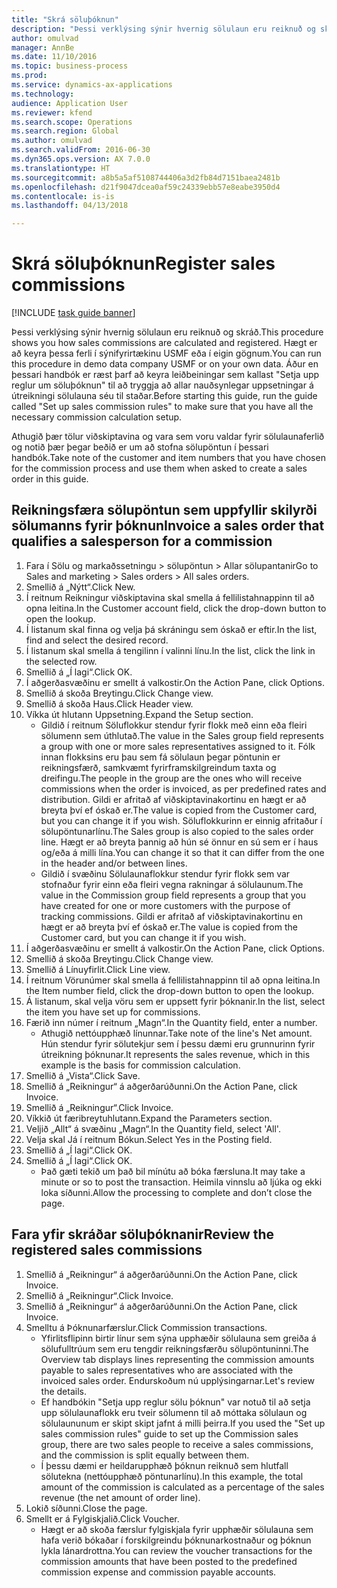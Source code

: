 ```yaml
--- 
title: "Skrá söluþóknun"
description: "Þessi verklýsing sýnir hvernig sölulaun eru reiknuð og skráð."
author: omulvad
manager: AnnBe
ms.date: 11/10/2016
ms.topic: business-process
ms.prod: 
ms.service: dynamics-ax-applications
ms.technology: 
audience: Application User
ms.reviewer: kfend
ms.search.scope: Operations
ms.search.region: Global
ms.author: omulvad
ms.search.validFrom: 2016-06-30
ms.dyn365.ops.version: AX 7.0.0
ms.translationtype: HT
ms.sourcegitcommit: a8b5a5af5108744406a3d2fb84d7151baea2481b
ms.openlocfilehash: d21f9047dcea0af59c24339ebb57e8eabe3950d4
ms.contentlocale: is-is
ms.lasthandoff: 04/13/2018

---
```

# <a name="register-sales-commissions"></a><span data-ttu-id="c735b-103">Skrá söluþóknun</span><span class="sxs-lookup"><span data-stu-id="c735b-103">Register sales commissions</span></span>

[!INCLUDE [task guide banner](../../includes/task-guide-banner.md)]

<span data-ttu-id="c735b-104">Þessi verklýsing sýnir hvernig sölulaun eru reiknuð og skráð.</span><span class="sxs-lookup"><span data-stu-id="c735b-104">This procedure shows you how sales commissions are calculated and registered.</span></span> <span data-ttu-id="c735b-105">Hægt er að keyra þessa ferli í sýnifyrirtækinu USMF eða í eigin gögnum.</span><span class="sxs-lookup"><span data-stu-id="c735b-105">You can run this procedure in demo data company USMF or on your own data.</span></span> <span data-ttu-id="c735b-106">Áður en þessari handbók er ræst þarf að keyra leiðbeiningar sem kallast "Setja upp reglur um söluþóknun" til að tryggja að allar nauðsynlegar uppsetningar á útreikningi sölulauna séu til staðar.</span><span class="sxs-lookup"><span data-stu-id="c735b-106">Before starting this guide, run the guide called "Set up sales commission rules" to make sure that you have all the necessary commission calculation setup.</span></span>

<span data-ttu-id="c735b-107">Athugið þær tölur viðskiptavina og vara sem voru valdar fyrir sölulaunaferlið og notið þær þegar beðið er um að stofna sölupöntun í þessari handbók.</span><span class="sxs-lookup"><span data-stu-id="c735b-107">Take note of the customer and item numbers that you have chosen for the commission process and use them when asked to create a sales order in this guide.</span></span>


## <a name="invoice-a-sales-order-that-qualifies-a-salesperson-for-a-commission"></a><span data-ttu-id="c735b-108">Reikningsfæra sölupöntun sem uppfyllir skilyrði sölumanns fyrir þóknun</span><span class="sxs-lookup"><span data-stu-id="c735b-108">Invoice a sales order that qualifies a salesperson for a commission</span></span>
1. <span data-ttu-id="c735b-109">Fara í Sölu og markaðssetningu > sölupöntun > Allar sölupantanir</span><span class="sxs-lookup"><span data-stu-id="c735b-109">Go to Sales and marketing > Sales orders > All sales orders.</span></span>
2. <span data-ttu-id="c735b-110">Smellið á „Nýtt“.</span><span class="sxs-lookup"><span data-stu-id="c735b-110">Click New.</span></span>
3. <span data-ttu-id="c735b-111">Í reitnum Reikningur viðskiptavina skal smella á fellilistahnappinn til að opna leitina.</span><span class="sxs-lookup"><span data-stu-id="c735b-111">In the Customer account field, click the drop-down button to open the lookup.</span></span>
4. <span data-ttu-id="c735b-112">Í listanum skal finna og velja þá skráningu sem óskað er eftir.</span><span class="sxs-lookup"><span data-stu-id="c735b-112">In the list, find and select the desired record.</span></span>
5. <span data-ttu-id="c735b-113">Í listanum skal smella á tengilinn í valinni línu.</span><span class="sxs-lookup"><span data-stu-id="c735b-113">In the list, click the link in the selected row.</span></span>
6. <span data-ttu-id="c735b-114">Smellið á „Í lagi“.</span><span class="sxs-lookup"><span data-stu-id="c735b-114">Click OK.</span></span>
7. <span data-ttu-id="c735b-115">Í aðgerðasvæðinu er smellt á valkostir.</span><span class="sxs-lookup"><span data-stu-id="c735b-115">On the Action Pane, click Options.</span></span>
8. <span data-ttu-id="c735b-116">Smellið á skoða Breytingu.</span><span class="sxs-lookup"><span data-stu-id="c735b-116">Click Change view.</span></span>
9. <span data-ttu-id="c735b-117">Smellið á skoða Haus.</span><span class="sxs-lookup"><span data-stu-id="c735b-117">Click Header view.</span></span>
10. <span data-ttu-id="c735b-118">Víkka út hlutann Uppsetning.</span><span class="sxs-lookup"><span data-stu-id="c735b-118">Expand the Setup section.</span></span>
    * <span data-ttu-id="c735b-119">Gildið í reitnum Söluflokkur stendur fyrir flokk með einn eða fleiri sölumenn sem úthlutað.</span><span class="sxs-lookup"><span data-stu-id="c735b-119">The value in the Sales group field represents a group with one or more sales representatives assigned to it.</span></span> <span data-ttu-id="c735b-120">Fólk innan flokksins eru þau sem fá sölulaun þegar pöntunin er reikningsfærð, samkvæmt fyrirframskilgreindum taxta og dreifingu.</span><span class="sxs-lookup"><span data-stu-id="c735b-120">The people in the group are the ones who will receive commissions when the order is invoiced, as per predefined rates and distribution.</span></span>   <span data-ttu-id="c735b-121">Gildi er afritað af viðskiptavinakortinu en hægt er að breyta því ef óskað er.</span><span class="sxs-lookup"><span data-stu-id="c735b-121">The value is copied from the Customer card, but you can change it if you wish.</span></span>  <span data-ttu-id="c735b-122">Söluflokkurinn er einnig afritaður í sölupöntunarlínu.</span><span class="sxs-lookup"><span data-stu-id="c735b-122">The Sales group is also copied to the sales order line.</span></span> <span data-ttu-id="c735b-123">Hægt er að breyta þannig að hún sé önnur en sú sem er í haus og/eða á milli lína.</span><span class="sxs-lookup"><span data-stu-id="c735b-123">You can change it so that it can differ from the one in the header and/or between lines.</span></span>  
    * <span data-ttu-id="c735b-124">Gildið í svæðinu Sölulaunaflokkur stendur fyrir flokk sem var stofnaður fyrir einn eða fleiri vegna rakningar á sölulaunum.</span><span class="sxs-lookup"><span data-stu-id="c735b-124">The value in the Commission group field represents a group that you have created for one or more customers with the purpose of tracking commissions.</span></span>   <span data-ttu-id="c735b-125">Gildi er afritað af viðskiptavinakortinu en hægt er að breyta því ef óskað er.</span><span class="sxs-lookup"><span data-stu-id="c735b-125">The value is copied from the Customer card, but you can change it if you wish.</span></span>   
11. <span data-ttu-id="c735b-126">Í aðgerðasvæðinu er smellt á valkostir.</span><span class="sxs-lookup"><span data-stu-id="c735b-126">On the Action Pane, click Options.</span></span>
12. <span data-ttu-id="c735b-127">Smellið á skoða Breytingu.</span><span class="sxs-lookup"><span data-stu-id="c735b-127">Click Change view.</span></span>
13. <span data-ttu-id="c735b-128">Smellið á Línuyfirlit.</span><span class="sxs-lookup"><span data-stu-id="c735b-128">Click Line view.</span></span>
14. <span data-ttu-id="c735b-129">Í reitnum Vörunúmer skal smella á fellilistahnappinn til að opna leitina.</span><span class="sxs-lookup"><span data-stu-id="c735b-129">In the Item number field, click the drop-down button to open the lookup.</span></span>
15. <span data-ttu-id="c735b-130">Á listanum, skal velja vöru sem er uppsett fyrir þóknanir.</span><span class="sxs-lookup"><span data-stu-id="c735b-130">In the list, select the item you have set up for commissions.</span></span> 
16. <span data-ttu-id="c735b-131">Færið inn númer í reitnum „Magn“.</span><span class="sxs-lookup"><span data-stu-id="c735b-131">In the Quantity field, enter a number.</span></span>
    * <span data-ttu-id="c735b-132">Athugið nettóupphæð línunnar.</span><span class="sxs-lookup"><span data-stu-id="c735b-132">Take note of the line's Net amount.</span></span> <span data-ttu-id="c735b-133">Hún stendur fyrir sölutekjur sem í þessu dæmi eru grunnurinn fyrir útreikning þóknunar.</span><span class="sxs-lookup"><span data-stu-id="c735b-133">It represents the sales revenue, which in this example is the basis for commission calculation.</span></span>  
17. <span data-ttu-id="c735b-134">Smellið á „Vista“.</span><span class="sxs-lookup"><span data-stu-id="c735b-134">Click Save.</span></span>
18. <span data-ttu-id="c735b-135">Smellið á „Reikningur“ á aðgerðarúðunni.</span><span class="sxs-lookup"><span data-stu-id="c735b-135">On the Action Pane, click Invoice.</span></span>
19. <span data-ttu-id="c735b-136">Smellið á „Reikningur“.</span><span class="sxs-lookup"><span data-stu-id="c735b-136">Click Invoice.</span></span>
20. <span data-ttu-id="c735b-137">Víkkið út færibreytuhlutann.</span><span class="sxs-lookup"><span data-stu-id="c735b-137">Expand the Parameters section.</span></span>
21. <span data-ttu-id="c735b-138">Veljið „Allt“ á svæðinu „Magn“.</span><span class="sxs-lookup"><span data-stu-id="c735b-138">In the Quantity field, select 'All'.</span></span>
22. <span data-ttu-id="c735b-139">Velja skal Já í reitnum Bókun.</span><span class="sxs-lookup"><span data-stu-id="c735b-139">Select Yes in the Posting field.</span></span>
23. <span data-ttu-id="c735b-140">Smellið á „Í lagi“.</span><span class="sxs-lookup"><span data-stu-id="c735b-140">Click OK.</span></span>
24. <span data-ttu-id="c735b-141">Smellið á „Í lagi“.</span><span class="sxs-lookup"><span data-stu-id="c735b-141">Click OK.</span></span>
    * <span data-ttu-id="c735b-142">Það gæti tekið um það bil mínútu að bóka færsluna.</span><span class="sxs-lookup"><span data-stu-id="c735b-142">It may take a minute or so to post the transaction.</span></span> <span data-ttu-id="c735b-143">Heimila vinnslu að ljúka og ekki loka síðunni.</span><span class="sxs-lookup"><span data-stu-id="c735b-143">Allow the processing to complete and don’t close the page.</span></span>  

## <a name="review-the-registered-sales-commissions"></a><span data-ttu-id="c735b-144">Fara yfir skráðar söluþóknanir</span><span class="sxs-lookup"><span data-stu-id="c735b-144">Review the registered sales commissions</span></span>
1. <span data-ttu-id="c735b-145">Smellið á „Reikningur“ á aðgerðarúðunni.</span><span class="sxs-lookup"><span data-stu-id="c735b-145">On the Action Pane, click Invoice.</span></span>
2. <span data-ttu-id="c735b-146">Smellið á „Reikningur“.</span><span class="sxs-lookup"><span data-stu-id="c735b-146">Click Invoice.</span></span>
3. <span data-ttu-id="c735b-147">Smellið á „Reikningur“ á aðgerðarúðunni.</span><span class="sxs-lookup"><span data-stu-id="c735b-147">On the Action Pane, click Invoice.</span></span>
4. <span data-ttu-id="c735b-148">Smelltu á Þóknunarfærslur.</span><span class="sxs-lookup"><span data-stu-id="c735b-148">Click Commission transactions.</span></span>
    * <span data-ttu-id="c735b-149">Yfirlitsflipinn birtir línur sem sýna upphæðir sölulauna sem greiða á sölufulltrúum sem eru tengdir reikningsfærðu sölupöntuninni.</span><span class="sxs-lookup"><span data-stu-id="c735b-149">The Overview tab displays lines representing the commission amounts payable to sales representatives who are associated with the invoiced sales order.</span></span> <span data-ttu-id="c735b-150">Endurskoðum nú upplýsingarnar.</span><span class="sxs-lookup"><span data-stu-id="c735b-150">Let's review the details.</span></span>     
    * <span data-ttu-id="c735b-151">Ef handbókin "Setja upp reglur sölu þóknun" var notuð til að setja upp sölulaunaflokk eru tveir sölumenn til að móttaka sölulaun og sölulaununum er skipt skipt jafnt á milli þeirra.</span><span class="sxs-lookup"><span data-stu-id="c735b-151">If you used the "Set up sales commission rules" guide to set up the Commission sales group, there are two sales people to receive a sales commissions, and the commission is split equally between them.</span></span>  
    * <span data-ttu-id="c735b-152">Í þessu dæmi er heildarupphæð þóknun reiknuð sem hlutfall sölutekna (nettóupphæð pöntunarlínu).</span><span class="sxs-lookup"><span data-stu-id="c735b-152">In this example, the total amount of the commission is calculated as a percentage of the sales revenue (the net amount of order line).</span></span>   
5. <span data-ttu-id="c735b-153">Lokið síðunni.</span><span class="sxs-lookup"><span data-stu-id="c735b-153">Close the page.</span></span>
6. <span data-ttu-id="c735b-154">Smellt er á Fylgiskjalið.</span><span class="sxs-lookup"><span data-stu-id="c735b-154">Click Voucher.</span></span>
    * <span data-ttu-id="c735b-155">Hægt er að skoða færslur fylgiskjala fyrir upphæðir sölulauna sem hafa verið bókaðar í forskilgreindu þóknunarkostnaður og þóknun lykla lánardrottna.</span><span class="sxs-lookup"><span data-stu-id="c735b-155">You can review the voucher transactions for the commission amounts that have been posted to the predefined commission expense and commission payable accounts.</span></span>  


